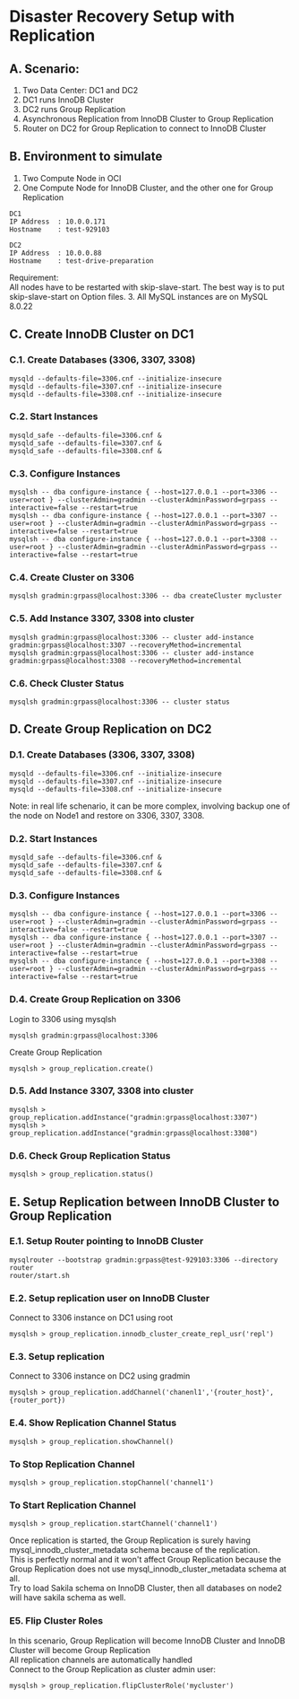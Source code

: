 # Disaster Recovery Setup with Replication 
## A. Scenario:
1. Two Data Center: DC1 and DC2
2. DC1 runs InnoDB Cluster
3. DC2 runs Group Replication
4. Asynchronous Replication from InnoDB Cluster to Group Replication
5. Router on DC2 for Group Replication to connect to InnoDB Cluster
## B. Environment to simulate
1. Two Compute Node in OCI
2. One Compute Node for InnoDB Cluster, and the other one for Group Replication
```
DC1
IP Address  : 10.0.0.171
Hostname    : test-929103

DC2
IP Address  : 10.0.0.88
Hostname    : test-drive-preparation
```
Requirement: </br>
All nodes have to be restarted with skip-slave-start. The best way is to put skip-slave-start on Option files.
3. All MySQL instances are on MySQL 8.0.22
## C. Create InnoDB Cluster on DC1
### C.1. Create Databases (3306, 3307, 3308)
```
mysqld --defaults-file=3306.cnf --initialize-insecure
mysqld --defaults-file=3307.cnf --initialize-insecure
mysqld --defaults-file=3308.cnf --initialize-insecure
```
### C.2. Start Instances 
```
mysqld_safe --defaults-file=3306.cnf &
mysqld_safe --defaults-file=3307.cnf &
mysqld_safe --defaults-file=3308.cnf &
```
### C.3. Configure Instances
```
mysqlsh -- dba configure-instance { --host=127.0.0.1 --port=3306 --user=root } --clusterAdmin=gradmin --clusterAdminPassword=grpass --interactive=false --restart=true
mysqlsh -- dba configure-instance { --host=127.0.0.1 --port=3307 --user=root } --clusterAdmin=gradmin --clusterAdminPassword=grpass --interactive=false --restart=true
mysqlsh -- dba configure-instance { --host=127.0.0.1 --port=3308 --user=root } --clusterAdmin=gradmin --clusterAdminPassword=grpass --interactive=false --restart=true
```
### C.4. Create Cluster on 3306
```
mysqlsh gradmin:grpass@localhost:3306 -- dba createCluster mycluster
```
### C.5. Add Instance 3307, 3308 into cluster
```
mysqlsh gradmin:grpass@localhost:3306 -- cluster add-instance gradmin:grpass@localhost:3307 --recoveryMethod=incremental
mysqlsh gradmin:grpass@localhost:3306 -- cluster add-instance gradmin:grpass@localhost:3308 --recoveryMethod=incremental
```
### C.6. Check Cluster Status
```
mysqlsh gradmin:grpass@localhost:3306 -- cluster status
```
## D. Create Group Replication on DC2
### D.1. Create Databases (3306, 3307, 3308)
```
mysqld --defaults-file=3306.cnf --initialize-insecure
mysqld --defaults-file=3307.cnf --initialize-insecure
mysqld --defaults-file=3308.cnf --initialize-insecure
```
Note: in real life schenario, it can be more complex, involving backup one of the node on Node1 and restore on 3306, 3307, 3308.
### D.2. Start Instances 
```
mysqld_safe --defaults-file=3306.cnf &
mysqld_safe --defaults-file=3307.cnf &
mysqld_safe --defaults-file=3308.cnf &
```
### D.3. Configure Instances
```
mysqlsh -- dba configure-instance { --host=127.0.0.1 --port=3306 --user=root } --clusterAdmin=gradmin --clusterAdminPassword=grpass --interactive=false --restart=true
mysqlsh -- dba configure-instance { --host=127.0.0.1 --port=3307 --user=root } --clusterAdmin=gradmin --clusterAdminPassword=grpass --interactive=false --restart=true
mysqlsh -- dba configure-instance { --host=127.0.0.1 --port=3308 --user=root } --clusterAdmin=gradmin --clusterAdminPassword=grpass --interactive=false --restart=true
```
### D.4. Create Group Replication on 3306
Login to 3306 using mysqlsh
```
mysqlsh gradmin:grpass@localhost:3306 
```
Create Group Replication
```
mysqlsh > group_replication.create()
```
### D.5. Add Instance 3307, 3308 into cluster
```
mysqlsh > group_replication.addInstance("gradmin:grpass@localhost:3307")
mysqlsh > group_replication.addInstance("gradmin:grpass@localhost:3308")
```
### D.6. Check Group Replication Status
```
mysqlsh > group_replication.status()
```
## E. Setup Replication between InnoDB Cluster to Group Replication
### E.1. Setup Router pointing to InnoDB Cluster
```
mysqlrouter --bootstrap gradmin:grpass@test-929103:3306 --directory router
router/start.sh
```
### E.2. Setup replication user on InnoDB Cluster
Connect to 3306 instance on DC1 using root
```
mysqlsh > group_replication.innodb_cluster_create_repl_usr('repl')
```
### E.3. Setup replication 
Connect to 3306 instance on DC2 using gradmin
```
mysqlsh > group_replication.addChannel('chanenl1','{router_host}',{router_port})
```
### E.4. Show Replication Channel Status
```
mysqlsh > group_replication.showChannel()
```
### To Stop Replication Channel
```
mysqlsh > group_replication.stopChannel('channel1')
```
### To Start Replication Channel
```
mysqlsh > group_replication.startChannel('channel1')
```
Once replication is started, the Group Replication is surely having mysql_innodb_cluster_metadata schema because of the replication. </br>
This is perfectly normal and it won't affect Group Replication because the Group Replication does not use mysql_innodb_cluster_metadata schema at all. </br>
Try to load Sakila schema on InnoDB Cluster, then all databases on node2 will have sakila schema as well.
### E5. Flip Cluster Roles
In this scenario, Group Replication will become InnoDB Cluster and InnoDB Cluster will become Group Replication </br>
All replication channels are automatically handled </br>
Connect to the Group Replication as cluster admin user:
```
mysqlsh > group_replication.flipClusterRole('mycluster')
```

